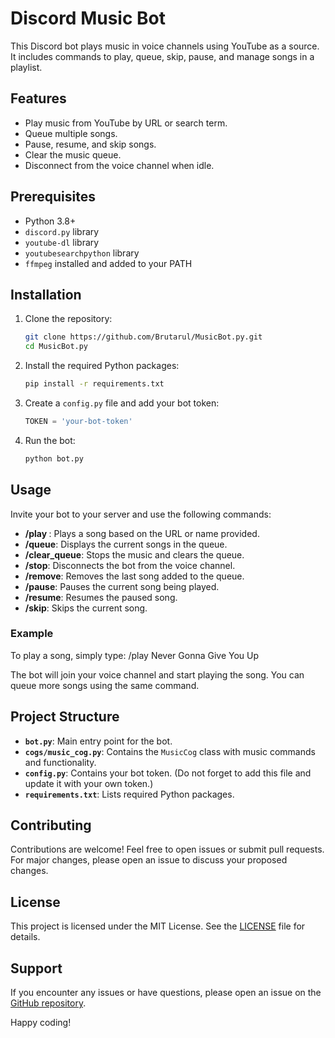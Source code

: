 # Discord Music Bot

This Discord bot plays music in voice channels using YouTube as a source. It includes commands to play, queue, skip, pause, and manage songs in a playlist.

## Features

- Play music from YouTube by URL or search term.
- Queue multiple songs.
- Pause, resume, and skip songs.
- Clear the music queue.
- Disconnect from the voice channel when idle.

## Prerequisites

- Python 3.8+
- `discord.py` library
- `youtube-dl` library
- `youtubesearchpython` library
- `ffmpeg` installed and added to your PATH

## Installation

1. Clone the repository:
    ```bash
    git clone https://github.com/Brutarul/MusicBot.py.git
    cd MusicBot.py
    ```

2. Install the required Python packages:
    ```bash
    pip install -r requirements.txt
    ```

3. Create a `config.py` file and add your bot token:
    ```python
    TOKEN = 'your-bot-token'
    ```

4. Run the bot:
    ```bash
    python bot.py
    ```

## Usage

Invite your bot to your server and use the following commands:

- **/play <song>**: Plays a song based on the URL or name provided.
- **/queue**: Displays the current songs in the queue.
- **/clear_queue**: Stops the music and clears the queue.
- **/stop**: Disconnects the bot from the voice channel.
- **/remove**: Removes the last song added to the queue.
- **/pause**: Pauses the current song being played.
- **/resume**: Resumes the paused song.
- **/skip**: Skips the current song.

### Example

To play a song, simply type:
/play Never Gonna Give You Up

The bot will join your voice channel and start playing the song. You can queue more songs using the same command.

## Project Structure

- **`bot.py`**: Main entry point for the bot.
- **`cogs/music_cog.py`**: Contains the `MusicCog` class with music commands and functionality.
- **`config.py`**: Contains your bot token. (Do not forget to add this file and update it with your own token.)
- **`requirements.txt`**: Lists required Python packages.

## Contributing

Contributions are welcome! Feel free to open issues or submit pull requests. For major changes, please open an issue to discuss your proposed changes.

## License

This project is licensed under the MIT License. See the [LICENSE](LICENSE) file for details.

## Support

If you encounter any issues or have questions, please open an issue on the [GitHub repository](https://github.com/Brutarul/MusicBot.py/issues).

Happy coding!
